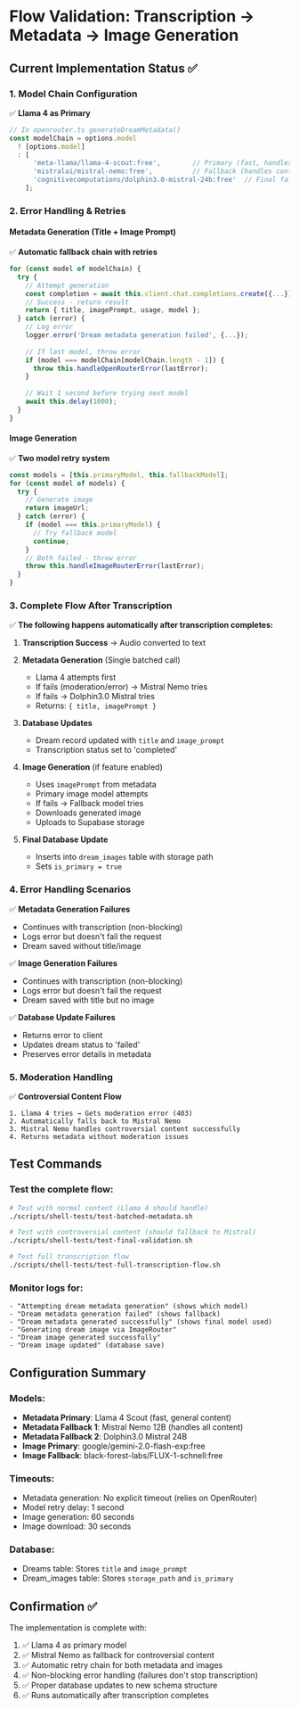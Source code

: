 # Flow Validation: Transcription → Metadata → Image Generation

## Current Implementation Status ✅

### 1. Model Chain Configuration
✅ **Llama 4 as Primary**
```typescript
// In openrouter.ts generateDreamMetadata()
const modelChain = options.model 
  ? [options.model]
  : [
      'meta-llama/llama-4-scout:free',        // Primary (fast, handles most content)
      'mistralai/mistral-nemo:free',          // Fallback (handles controversial)
      'cognitivecomputations/dolphin3.0-mistral-24b:free'  // Final fallback
    ];
```

### 2. Error Handling & Retries

#### Metadata Generation (Title + Image Prompt)
✅ **Automatic fallback chain with retries**
```typescript
for (const model of modelChain) {
  try {
    // Attempt generation
    const completion = await this.client.chat.completions.create({...});
    // Success - return result
    return { title, imagePrompt, usage, model };
  } catch (error) {
    // Log error
    logger.error('Dream metadata generation failed', {...});
    
    // If last model, throw error
    if (model === modelChain[modelChain.length - 1]) {
      throw this.handleOpenRouterError(lastError);
    }
    
    // Wait 1 second before trying next model
    await this.delay(1000);
  }
}
```

#### Image Generation
✅ **Two model retry system**
```typescript
const models = [this.primaryModel, this.fallbackModel];
for (const model of models) {
  try {
    // Generate image
    return imageUrl;
  } catch (error) {
    if (model === this.primaryModel) {
      // Try fallback model
      continue;
    }
    // Both failed - throw error
    throw this.handleImageRouterError(lastError);
  }
}
```

### 3. Complete Flow After Transcription

✅ **The following happens automatically after transcription completes:**

1. **Transcription Success** → Audio converted to text

2. **Metadata Generation** (Single batched call)
   - Llama 4 attempts first
   - If fails (moderation/error) → Mistral Nemo tries
   - If fails → Dolphin3.0 Mistral tries
   - Returns: `{ title, imagePrompt }`

3. **Database Updates**
   - Dream record updated with `title` and `image_prompt`
   - Transcription status set to 'completed'

4. **Image Generation** (if feature enabled)
   - Uses `imagePrompt` from metadata
   - Primary image model attempts
   - If fails → Fallback model tries
   - Downloads generated image
   - Uploads to Supabase storage

5. **Final Database Update**
   - Inserts into `dream_images` table with storage path
   - Sets `is_primary = true`

### 4. Error Handling Scenarios

✅ **Metadata Generation Failures**
- Continues with transcription (non-blocking)
- Logs error but doesn't fail the request
- Dream saved without title/image

✅ **Image Generation Failures**
- Continues with transcription (non-blocking)
- Logs error but doesn't fail the request
- Dream saved with title but no image

✅ **Database Update Failures**
- Returns error to client
- Updates dream status to 'failed'
- Preserves error details in metadata

### 5. Moderation Handling

✅ **Controversial Content Flow**
```
1. Llama 4 tries → Gets moderation error (403)
2. Automatically falls back to Mistral Nemo
3. Mistral Nemo handles controversial content successfully
4. Returns metadata without moderation issues
```

## Test Commands

### Test the complete flow:
```bash
# Test with normal content (Llama 4 should handle)
./scripts/shell-tests/test-batched-metadata.sh

# Test with controversial content (should fallback to Mistral)
./scripts/shell-tests/test-final-validation.sh

# Test full transcription flow
./scripts/shell-tests/test-full-transcription-flow.sh
```

### Monitor logs for:
```
- "Attempting dream metadata generation" (shows which model)
- "Dream metadata generation failed" (shows fallback)
- "Dream metadata generated successfully" (shows final model used)
- "Generating dream image via ImageRouter"
- "Dream image generated successfully"
- "Dream image updated" (database save)
```

## Configuration Summary

### Models:
- **Metadata Primary**: Llama 4 Scout (fast, general content)
- **Metadata Fallback 1**: Mistral Nemo 12B (handles all content)
- **Metadata Fallback 2**: Dolphin3.0 Mistral 24B
- **Image Primary**: google/gemini-2.0-flash-exp:free
- **Image Fallback**: black-forest-labs/FLUX-1-schnell:free

### Timeouts:
- Metadata generation: No explicit timeout (relies on OpenRouter)
- Model retry delay: 1 second
- Image generation: 60 seconds
- Image download: 30 seconds

### Database:
- Dreams table: Stores `title` and `image_prompt`
- Dream_images table: Stores `storage_path` and `is_primary`

## Confirmation ✅

The implementation is complete with:
1. ✅ Llama 4 as primary model
2. ✅ Mistral Nemo as fallback for controversial content
3. ✅ Automatic retry chain for both metadata and images
4. ✅ Non-blocking error handling (failures don't stop transcription)
5. ✅ Proper database updates to new schema structure
6. ✅ Runs automatically after transcription completes